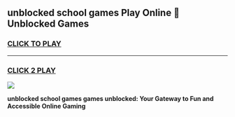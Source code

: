 
## unblocked school games Play Online 👋 Unblocked Games
<h3>
<a href="https://news.freeplayer.one?title=unblocked_school_games&ref=17GH">CLICK TO PLAY</a></h3>
<hr>

<h3>
<a href="https://news.freeplayer.one?title=unblocked_school_games&ref=17GH">CLICK 2 PLAY</a>
  
</h3>

<a href="https://news.freeplayer.one?title=unblocked_school_games&ref=17GH/"><img src="https://clearcache.store/games.png"></a>


**unblocked school games games unblocked: Your Gateway to Fun and Accessible Online Gaming**
